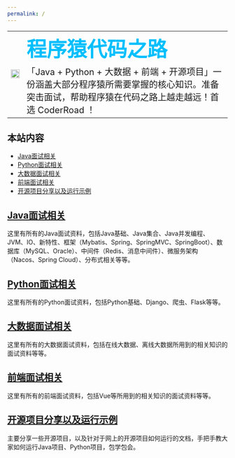 ```yaml
---
permalink: /
---
```

<table style="border-collapse: collapse; border: none;">
  <tr style=" border: none;">
    <td style="border: none;">
    <img src="logo3.png" width = 100%/>
    </td>
    <td style="border: none;">
    <h2 style="text-align:left;border: none;font-family: 黑体;font-size: 46px;color: #00bfff;font-weight: bold;margin-top: 2px;margin-bottom: 7px;">程序猿代码之路</h2>
    <span style="text-align:left;font-size: 20px;">「Java + Python + 大数据 + 前端 + 开源项目」一份涵盖大部分程序猿所需要掌握的核心知识。准备突击面试，帮助程序猿在代码之路上越走越远！首选 CoderRoad ！</span>
    </td>
  </tr>
</table>


## 本站内容

- [Java面试相关](/java)
- [Python面试相关](/python)
- [大数据面试相关](/大数据)
- [前端面试相关](/前端)
- [开源项目分享以及运行示例](/开源项目)


## [Java面试相关](/java)

这里有所有的Java面试资料，包括Java基础、Java集合、Java并发编程、JVM、IO、新特性、框架（Mybatis、Spring、SpringMVC、SpringBoot）、数据库（MySQL、Oracle）、中间件（Redis、消息中间件）、微服务架构（Nacos、Spring Cloud）、分布式相关等等。

## [Python面试相关](/python)

这里有所有的Python面试资料，包括Python基础、Django、爬虫、Flask等等。

## [大数据面试相关](/大数据)

这里有所有的大数据面试资料，包括在线大数据、离线大数据所用到的相关知识的面试资料等等。


## [前端面试相关](/前端)

这里有所有的前端面试资料，包括Vue等所用到的相关知识的面试资料等等。


## [开源项目分享以及运行示例](/开源项目)

主要分享一些开源项目，以及针对于网上的开源项目如何运行的文档，手把手教大家如何运行Java项目、Python项目，包学包会。


